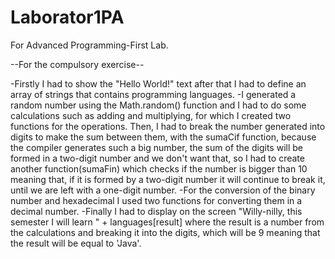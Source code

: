 # Laborator1PA
For Advanced Programming-First Lab.

--For the compulsory exercise--

-Firstly I had to show the "Hello World!" text after that I had to define an array of strings that contains programming languages.
-I generated a random number using the Math.random() function and I had to do some calculations such as adding and multiplying, for which I created two functions for the operations.
Then, I had to break the number generated into digits to make the sum between them, with the sumaCif function, because the compiler generates such a big number, the sum of the digits will be formed in a 
two-digit number and we don't want that, so I had to create another function(sumaFin) which checks if the number is bigger than 10 meaning that, if it is formed by a two-digit number
it will continue to break it, until we are left with a one-digit number.
-For the conversion of the binary number and hexadecimal I used two functions for converting them in a decimal number.
-Finally I had to display on the screen "Willy-nilly, this semester I will learn " + languages[result] where the result is a number from the calculations and breaking it into the digits, which will be 9 meaning that the result will be equal to 'Java'.
